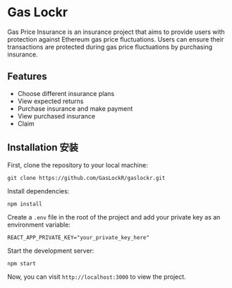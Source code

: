 # Gas Lockr

Gas Price Insurance is an insurance project that aims to provide users with protection against Ethereum gas price fluctuations. Users can ensure their transactions are protected during gas price fluctuations by purchasing insurance.

## Features

- Choose different insurance plans
- View expected returns
- Purchase insurance and make payment
- View purchased insurance
- Claim

## Installation 安装

First, clone the repository to your local machine:

```
git clone https://github.com/GasLockR/gaslockr.git
```

Install dependencies:

```
npm install
```

Create a `.env` file in the root of the project and add your private key as an environment variable:

```
REACT_APP_PRIVATE_KEY="your_private_key_here"
```

Start the development server:

```
npm start
```

Now, you can visit `http://localhost:3000` to view the project.

